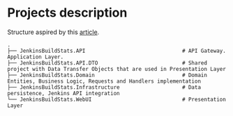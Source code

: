 ﻿# Projects description

Structure aspired by this [article](https://docs.microsoft.com/en-us/dotnet/architecture/microservices/microservice-ddd-cqrs-patterns/ddd-oriented-microservice).

    .
    ├── JenkinsBuildStats.API                               # API Gateway. Application Layer.
    ├── JenkinsBuildStats.API.DTO                           # Shared project with Data Transfer Objects that are used in Presentation Layer
    ├── JenkinsBuildStats.Domain                            # Domain Entities, Business Logic, Requests and Handlers implementation
    ├── JenkinsBuildStats.Infrastructure                    # Data persistence, Jenkins API integration
    └── JenkinsBuildStats.WebUI                             # Presentation Layer      
    